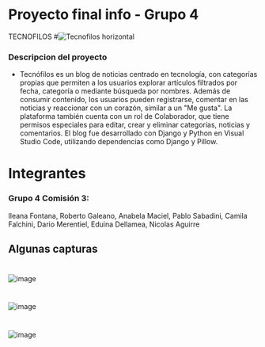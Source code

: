 # Proyecto final info - Grupo 4
TECNOFILOS
#![Tecnofilos horizontal](https://github.com/user-attachments/assets/ea21c968-e936-4c17-8947-fb916c24cfe6)


### Descripcion del proyecto
 - Tecnófilos es un blog de noticias centrado en tecnología, con categorías propias que permiten a los usuarios explorar artículos filtrados por fecha, categoría o mediante búsqueda por nombres. Además de consumir contenido, los usuarios pueden registrarse, comentar en las noticias y reaccionar con un corazón, similar a un "Me gusta". La plataforma también cuenta con un rol de Colaborador, que tiene permisos especiales para editar, crear y eliminar categorías, noticias y comentarios. El blog fue desarrollado con Django y Python en Visual Studio Code, utilizando dependencias como Django y Pillow.

# Integrantes
### Grupo 4 Comisión 3:
Ileana Fontana, Roberto Galeano, Anabela Maciel, Pablo Sabadini, Camila Falchini, Dario Merentiel, Eduina Dellamea, Nicolas Aguirre

## Algunas capturas
#
![image](https://github.com/user-attachments/assets/3993cb0b-fa91-441c-af80-04be51582ecc)

#
![image](https://github.com/user-attachments/assets/e121f045-2c7a-4ceb-a2ec-165274340456)

#
![image](https://github.com/user-attachments/assets/f95ddc94-2749-4f78-84a7-6ab6beeb0cc3)


